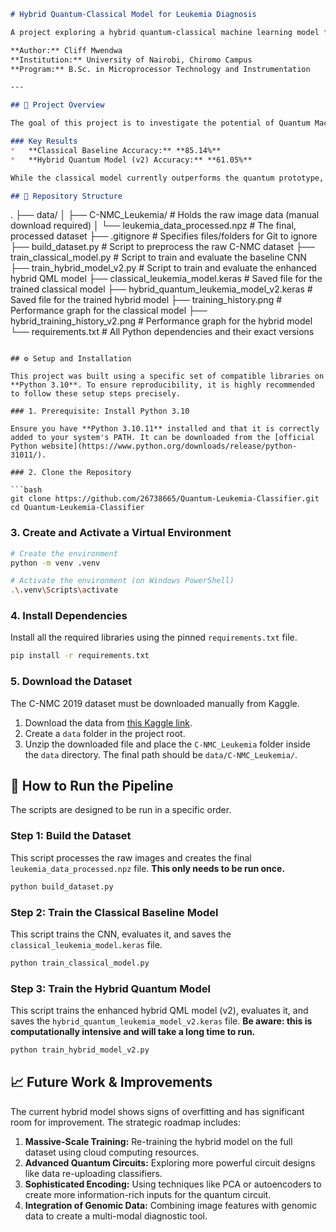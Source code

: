 ```markdown
# Hybrid Quantum-Classical Model for Leukemia Diagnosis

A project exploring a hybrid quantum-classical machine learning model for the classification of Acute Lymphoblastic Leukemia (ALL) from blood cell images. This repository contains the full end-to-end pipeline, from data preprocessing to the training and evaluation of both a classical baseline and a prototype quantum neural network.

**Author:** Cliff Mwendwa  
**Institution:** University of Nairobi, Chiromo Campus  
**Program:** B.Sc. in Microprocessor Technology and Instrumentation

---

## 🚀 Project Overview

The goal of this project is to investigate the potential of Quantum Machine Learning (QML) in the field of medical diagnostics. By building a hybrid model, we leverage a powerful classical Convolutional Neural Network (CNN) for feature extraction and a variational quantum circuit for classification, combining the strengths of both computational paradigms.

### Key Results
*   **Classical Baseline Accuracy:** **85.14%**
*   **Hybrid Quantum Model (v2) Accuracy:** **61.05%**

While the classical model currently outperforms the quantum prototype, this project successfully establishes a functional pipeline and provides a crucial benchmark for future work aimed at achieving a quantum advantage.

## 📁 Repository Structure

```
.
├── data/
│   ├── C-NMC_Leukemia/         # Holds the raw image data (manual download required)
│   └── leukemia_data_processed.npz  # The final, processed dataset
├── .gitignore                  # Specifies files/folders for Git to ignore
├── build_dataset.py            # Script to preprocess the raw C-NMC dataset
├── train_classical_model.py    # Script to train and evaluate the baseline CNN
├── train_hybrid_model_v2.py    # Script to train and evaluate the enhanced hybrid QML model
├── classical_leukemia_model.keras   # Saved file for the trained classical model
├── hybrid_quantum_leukemia_model_v2.keras # Saved file for the trained hybrid model
├── training_history.png        # Performance graph for the classical model
├── hybrid_training_history_v2.png # Performance graph for the hybrid model
└── requirements.txt            # All Python dependencies and their exact versions
```

## ⚙️ Setup and Installation

This project was built using a specific set of compatible libraries on **Python 3.10**. To ensure reproducibility, it is highly recommended to follow these setup steps precisely.

### 1. Prerequisite: Install Python 3.10

Ensure you have **Python 3.10.11** installed and that it is correctly added to your system's PATH. It can be downloaded from the [official Python website](https://www.python.org/downloads/release/python-31011/).

### 2. Clone the Repository

```bash
git clone https://github.com/26738665/Quantum-Leukemia-Classifier.git
cd Quantum-Leukemia-Classifier
```

### 3. Create and Activate a Virtual Environment

```bash
# Create the environment
python -m venv .venv

# Activate the environment (on Windows PowerShell)
.\.venv\Scripts\activate
```

### 4. Install Dependencies

Install all the required libraries using the pinned `requirements.txt` file.

```bash
pip install -r requirements.txt
```

### 5. Download the Dataset

The C-NMC 2019 dataset must be downloaded manually from Kaggle.

1.  Download the data from [this Kaggle link](https://www.kaggle.com/datasets/alexkudin/c-nmc-leukemia).
2.  Create a `data` folder in the project root.
3.  Unzip the downloaded file and place the `C-NMC_Leukemia` folder inside the `data` directory. The final path should be `data/C-NMC_Leukemia/`.

## 🔬 How to Run the Pipeline

The scripts are designed to be run in a specific order.

### Step 1: Build the Dataset

This script processes the raw images and creates the final `leukemia_data_processed.npz` file. **This only needs to be run once.**

```bash
python build_dataset.py
```

### Step 2: Train the Classical Baseline Model

This script trains the CNN, evaluates it, and saves the `classical_leukemia_model.keras` file.

```bash
python train_classical_model.py
```

### Step 3: Train the Hybrid Quantum Model

This script trains the enhanced hybrid QML model (v2), evaluates it, and saves the `hybrid_quantum_leukemia_model_v2.keras` file. **Be aware: this is computationally intensive and will take a long time to run.**

```bash
python train_hybrid_model_v2.py
```

## 📈 Future Work & Improvements

The current hybrid model shows signs of overfitting and has significant room for improvement. The strategic roadmap includes:
1.  **Massive-Scale Training:** Re-training the hybrid model on the full dataset using cloud computing resources.
2.  **Advanced Quantum Circuits:** Exploring more powerful circuit designs like data re-uploading classifiers.
3.  **Sophisticated Encoding:** Using techniques like PCA or autoencoders to create more information-rich inputs for the quantum circuit.
4.  **Integration of Genomic Data:** Combining image features with genomic data to create a multi-modal diagnostic tool.
```
